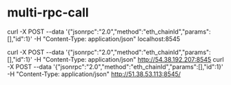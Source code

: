 # multi-rpc-call


curl -X POST --data '{"jsonrpc":"2.0","method":"eth_chainId","params":[],"id":1}' -H "Content-Type: application/json" localhost:8545

curl -X POST --data '{"jsonrpc":"2.0","method":"eth_chainId","params":[],"id":1}' -H "Content-Type: application/json" http://54.38.192.207:8545
curl -X POST --data '{"jsonrpc":"2.0","method":"eth_chainId","params":[],"id":1}' -H "Content-Type: application/json" http://51.38.53.113:8545/